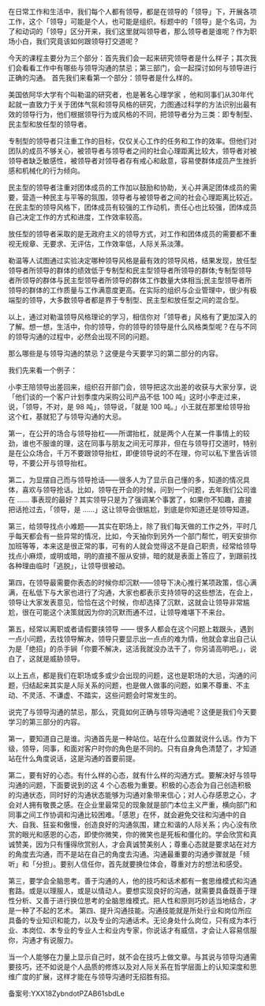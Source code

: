 在日常工作和生活中，我们每个人都有领导，都是在领导的「领导」下，开展各项工作，这个「领导」可能是个人，也可能是组织。标题中的「领导」是个名词，为了和动词的「领导」区分开来，我们这里就叫领导者，那么领导者是谁呢？作为职场小白，我们究竟该如何跟领导打交道呢？

今天的课程主要分为三个部分：首先我们会一起来研究领导者是什么样子；其次我们会看看工作中有哪些与领导沟通的禁忌；第三部门，会一起探讨如何与领导进行正确的沟通。 首先我们来看第一个部分：领导者是什么样的。

美国依阿华大学有个叫勒温的研究者，也是著名心理学家 ，他和同事们从30年代起就一直致力于关于团体气氛和领导风格的研究，力图通过科学的方法识别出最有效的领导行为，他们根据领导行为或风格的不同，把领导者分为三类：即专制型、民主型和放任型的领导者。

专制型的领导者只注重工作的目标，仅仅关心工作的任务和工作的效率。但他们对团队的成员不够关心，被领导者与领导者之间的社会心理距离比较大，领导者对被领导者缺乏敏感性，被领导者对领导者存有戒心和敌意，容易使群体成员产生挫折感和机械化的行为倾向。

民主型的领导者注重对团体成员的工作加以鼓励和协助，关心并满足团体成员的需要，营造一种民主与平等的氛围，领导者与被领导者之间的社会心理距离比较近。在民主型的领导风格下，团体成员有较强的工作动机，责任心也比较强，团体成员自己决定工作的方式和进度，工作效率较高。

放任型的领导者采取的是无政府主义的领导方式，对工作和团体成员的需要都不重视无规章、无要求、无评估，工作效率低，人际关系淡薄。

勒温等人试图通过实验决定哪种领导风格是最有效的领导风格，结果发现，放任型领导者所领导的群体的绩效低于专制型和民主型领导者所领导的群体;专制型领导者所领导的群体与民主型领导者所领导的群体工作数量大体相当;民主型领导者所领导的群体的工作质量与工作满意度更高。在实际的组织与企业管理中，很少有极端型的领导，大多数领导者都是界于专制型、民主型和放任型之间的混合型。

以上，通过对勒温领导风格理论的学习，相信你对「领导者」风格有了更加深入的了解。想一想，生活中，你的领导，你的领导的领导是什么风格类型呢？在与不同的领导沟通的过程中，必然会出现不同的问题。

那么哪些是与领导沟通的禁忌？这便是今天要学习的第二部分的内容。

我们先来看一个例子：

小李王陪领导出差回来，组织召开部门会，领导把这次出差的收获与大家分享，说「他们谈的一个客户计划季度内采购公司产品不低 100 吨」这时小李走过来，说，「领导，不对，是 98 吨」，领导说，「就是 100 吨。」小王就在那里给领导抬这个杠，基就犯了与领导沟通的大忌。

第一，在公开的场合与领导抬杠——所谓抬杠，就是两个人在某一件事情上的较劲，谁也不服谁的理，这在同事与朋友之间无可厚非，但在与领导打交道时，特别是在公众场合，千万不要跟领导抬杠，即便领导说的不在理，你可以私下里告诉领导，不要公开与领导抬杠。

第二，为显摆自己而与领导抢话——很多人为了显示自己懂的多，知道的情况具体，喜欢与领导抢话。比如，领导在开会的时候，问到一个问题，去年我们公司谁在 …… 事表现的最好？其实领导只是为了强调某个事罢了，如果你不知趣，直接把话抢过去，「领导，是 ……」这让领导会很尴尬，到底是你知道还是领导知道。

第三，给领导找点小难题——其实在职场上，除了我们每天做的工作之外，平时几乎每天都会有一些异常的情况，比如，今天抽你到另外一个部门帮忙，明天安排你加班等等，本来这是很正常的事，可有的人就会觉得这不是自己职责，经常给领导找点小麻烦，或明或暗，明的直接不服从安排，暗的就是表面上答应了，到跟前找各种理由临时「逃脱」，让领导很被动。

第四，在领导最需要你表态的时候你却沉默——领导下决心推行某项政策，信心满满，在私低下与大家也进行了沟通，大家也都表示支持领导的这些想法，在会上，领导让大家发表意见，恰恰在这个时候，你却选择了沉默，这就会让领导非常尴尬，很在可能这个决策就因为你的沉默而通不过，让领导难堪下不来台。

第五，经常以离职或者请假要挟领导 —— 很多人都会在这个问题上栽跟头，遇到一点小问题，去找领导解决，领导只要显示出一点点的难为情，他就会拿出自己认为是「绝招」的杀手锏「你要不解决，这活我就没办法干了，你另请高明吧。」，说白了，这就是威胁领导。

以上五点，都是我们在职场或多或少会出现的问题，这也是职场的大忌，沟通的问题，归结起来其实是人际关系的问题，也是做人做事的问题，如果不尊重、不主动、不灵活、不谦虚、不踏实，这些问题会时常发生的。

说完了与领导沟通的禁忌，那么，究竟如何正确与领导沟通呢？这便是我们今天要学习的第三部分的内容。

第一，要知道自己是谁。沟通首先是一种站位。站在什么位置就说什么话。作为下级，领导，同事，和面对客户时你的角色是不同的。只有自身角色清楚了，才知道站在什么角度说话，这是沟通的首要前提。

第二，要有好的心态。有什么样的心态，就有什么样的沟通方式。要解决好与领导沟通的问题，下面要说到的这 4 个心态极为重要。积极的心态会为自己创造积极的沟通状态，同时好的沟通状态能够为沟通对象带来信心；对人心存感恩之心，才会对人拥有敬畏之感。在企业里最常见的现象就是部门本位主义严重，横向部门和同事之间工作协调和沟通比较困难。「感恩」在怀，就会避免交往和沟通中的自大、自我、狂妄和傲慢，创造良好的沟通氛围，建立和谐的人际关系；内心没有欣赏的眼光和感恩的心态，即使你微笑，你的微笑也是死板和僵化的。学会欣赏和真诚赞美，因为只有懂得欣赏别人，才会真诚赞美别人；尊重心态就是要求站在对方的角度去沟通，而不是站在自己的角度去沟通。沟通最重要的沟通步骤就是「倾听」和「分担」。要别人信任你，首先就要换位体会，尊重对方的想法和感受。

第三，要学会全脑思考。善于沟通的人，他的技巧和话术都有一套思维模式和沟通套路。或是以理服人，或是以情动人。要想实现良好的沟通，就需要具备既善于理性分析、又善于进行换位思考的全脑思维模式。把人性和原则巧妙适当地结合，才是一种了不起的艺术。 第四、提升沟通技能。沟通技能就是所处行业和岗位所应具备的专业知识和能力，以及专业的沟通话术。无论身处什么岗位，只有成为本行业、本岗位、本专业的专业人士和业内专家，你说话才有威信，才会让人容易信服你，沟通才有说服力。

当一个人能够在力量上显示自己时，就不会在技巧上做文章。与其说与领导沟通需要技巧，还不如说是个人品质的修炼以及对人际关系在哲学层面上的认知深度和思维广度的扩展，这样才能在与领导沟通时无招胜有招。

备案号:YXX18ZybndotPZAB61sbdLe